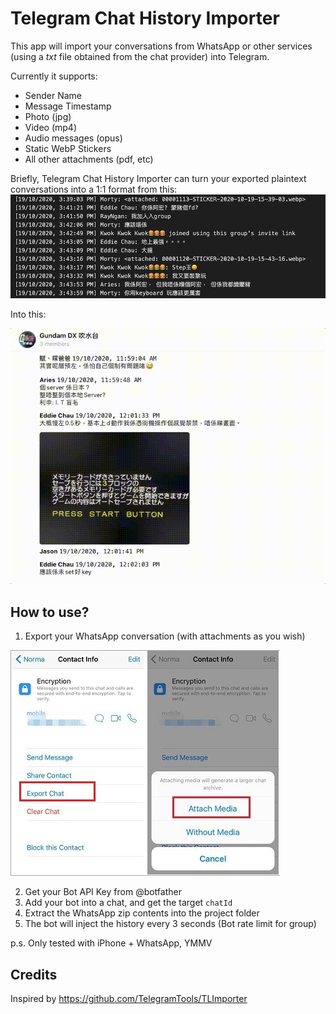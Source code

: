 # Telegram Chat History Importer
This app will import your conversations from WhatsApp or other services (using a _txt_ file obtained from the chat provider) into Telegram.

Currently it supports:
* Sender Name
* Message Timestamp
* Photo (jpg)
* Video (mp4)
* Audio messages (opus)
* Static WebP Stickers
* All other attachments (pdf, etc)

Briefly, Telegram Chat History Importer can turn your exported plaintext conversations into a 1:1 format from this:
![](https://github.com/vkedwardli/TelegramChatHistoryImporter/blob/a47f212e1afaf960085f252acf77a61185e822f6/Tutorial/chatlog.png)

Into this:

![](https://github.com/vkedwardli/TelegramChatHistoryImporter/blob/a47f212e1afaf960085f252acf77a61185e822f6/Tutorial/result.gif)

## How to use?
1. Export your WhatsApp conversation (with attachments as you wish)

![](https://github.com/vkedwardli/TelegramChatHistoryImporter/blob/a47f212e1afaf960085f252acf77a61185e822f6/Tutorial/export-whatsapp-chat.jpg)

2. Get your Bot API Key from @botfather
3. Add your bot into a chat, and get the target `chatId`
4. Extract the WhatsApp zip contents into the project folder
5. The bot will inject the history every 3 seconds (Bot rate limit for group)

p.s. Only tested with iPhone + WhatsApp, YMMV

## Credits
Inspired by https://github.com/TelegramTools/TLImporter
